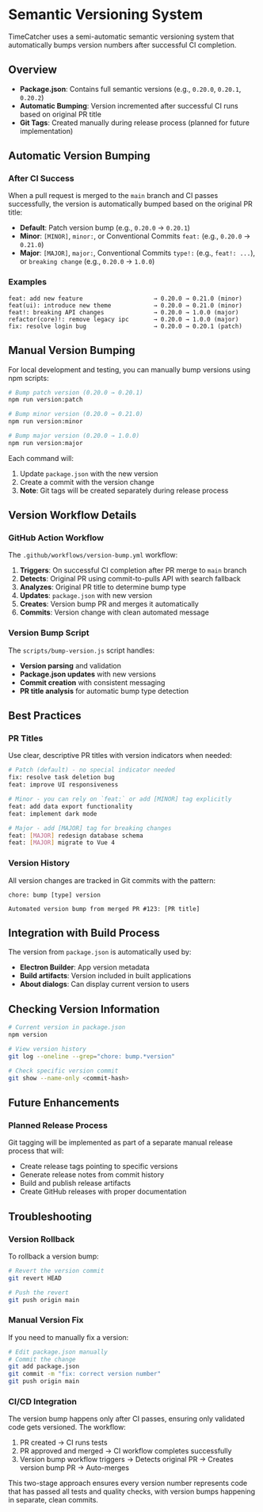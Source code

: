 # Semantic Versioning System

TimeCatcher uses a semi-automatic semantic versioning system that automatically bumps version numbers after successful CI completion.

## Overview

- __Package.json__: Contains full semantic versions (e.g., `0.20.0`, `0.20.1`, `0.20.2`)
- __Automatic Bumping__: Version incremented after successful CI runs based on original PR title
- __Git Tags__: Created manually during release process (planned for future implementation)

## Automatic Version Bumping

### After CI Success

When a pull request is merged to the `main` branch and CI passes successfully, the version is automatically bumped based on the original PR title:

- __Default__: Patch version bump (e.g., `0.20.0` → `0.20.1`)
- __Minor__: `[MINOR]`, `minor:`, or Conventional Commits `feat:` (e.g., `0.20.0` → `0.21.0`)
- __Major__: `[MAJOR]`, `major:`, Conventional Commits `type!:` (e.g., `feat!: ...`), or `breaking change` (e.g., `0.20.0` → `1.0.0`)

### Examples

```text
feat: add new feature                    → 0.20.0 → 0.21.0 (minor)
feat(ui): introduce new theme            → 0.20.0 → 0.21.0 (minor)
feat!: breaking API changes              → 0.20.0 → 1.0.0 (major)
refactor(core)!: remove legacy ipc       → 0.20.0 → 1.0.0 (major)
fix: resolve login bug                   → 0.20.0 → 0.20.1 (patch)
```

## Manual Version Bumping

For local development and testing, you can manually bump versions using npm scripts:

```bash
# Bump patch version (0.20.0 → 0.20.1)
npm run version:patch

# Bump minor version (0.20.0 → 0.21.0)  
npm run version:minor

# Bump major version (0.20.0 → 1.0.0)
npm run version:major
```

Each command will:

1. Update `package.json` with the new version
2. Create a commit with the version change
3. __Note__: Git tags will be created separately during release process

## Version Workflow Details

### GitHub Action Workflow

The `.github/workflows/version-bump.yml` workflow:

1. __Triggers__: On successful CI completion after PR merge to `main` branch
2. __Detects__: Original PR using commit-to-pulls API with search fallback
3. __Analyzes__: Original PR title to determine bump type
4. __Updates__: `package.json` with new version
5. __Creates__: Version bump PR and merges it automatically
6. __Commits__: Version change with clean automated message

### Version Bump Script

The `scripts/bump-version.js` script handles:

- __Version parsing__ and validation
- __Package.json updates__ with new versions
- __Commit creation__ with consistent messaging
- __PR title analysis__ for automatic bump type detection

## Best Practices

### PR Titles

Use clear, descriptive PR titles with version indicators when needed:

```bash
# Patch (default) - no special indicator needed
fix: resolve task deletion bug
feat: improve UI responsiveness

# Minor - you can rely on `feat:` or add [MINOR] tag explicitly
feat: add data export functionality
feat: implement dark mode

# Major - add [MAJOR] tag for breaking changes  
feat: [MAJOR] redesign database schema
feat: [MAJOR] migrate to Vue 4
```

### Version History

All version changes are tracked in Git commits with the pattern:

```text
chore: bump [type] version

Automated version bump from merged PR #123: [PR title]
```

## Integration with Build Process

The version from `package.json` is automatically used by:

- __Electron Builder__: App version metadata
- __Build artifacts__: Version included in built applications
- __About dialogs__: Can display current version to users

## Checking Version Information

```bash
# Current version in package.json
npm version

# View version history
git log --oneline --grep="chore: bump.*version"

# Check specific version commit
git show --name-only <commit-hash>
```

## Future Enhancements

### Planned Release Process

Git tagging will be implemented as part of a separate manual release process that will:

- Create release tags pointing to specific versions
- Generate release notes from commit history
- Build and publish release artifacts
- Create GitHub releases with proper documentation

## Troubleshooting

### Version Rollback

To rollback a version bump:

```bash
# Revert the version commit
git revert HEAD

# Push the revert
git push origin main
```

### Manual Version Fix

If you need to manually fix a version:

```bash
# Edit package.json manually
# Commit the change
git add package.json
git commit -m "fix: correct version number"
git push origin main
```

### CI/CD Integration

The version bump happens only after CI passes, ensuring only validated code gets versioned. The workflow:

1. PR created → CI runs tests
2. PR approved and merged → CI workflow completes successfully
3. Version bump workflow triggers → Detects original PR → Creates version bump PR → Auto-merges

This two-stage approach ensures every version number represents code that has passed all tests and quality checks, with version bumps happening in separate, clean commits.
